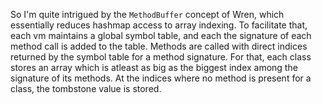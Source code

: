 So I'm quite intrigued by the `MethodBuffer` concept of Wren, which essentially 
reduces hashmap access to array indexing. To facilitate that, each vm maintains 
a global symbol table, and each the signature of each method call is added to 
the table. Methods are called with direct indices returned by the symbol table 
for a method signature. For that, each class stores an array which is atleast 
as big as the biggest index among the signature of its methods. At the indices 
where no method is present for a class, the tombstone value is stored.
